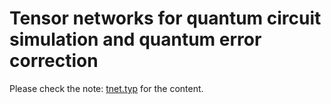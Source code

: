 # Tensor networks for quantum circuit simulation and quantum error correction

Please check the note: [tnet.typ](tnet.typ) for the content.